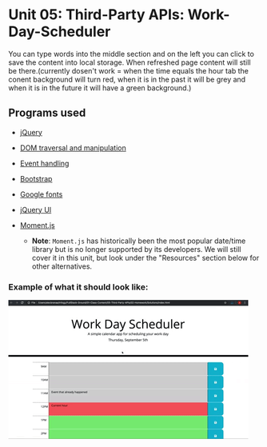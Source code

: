 # Unit 05: Third-Party APIs: Work-Day-Scheduler
You can type words into the middle section and on the left you can click to save the content into local storage. When refreshed page content will still be there.(currently dosen't work = when the time equals the hour tab the conent background will turn red, when it is in the past it will be grey and when it is in the future it will have a green background.)


## Programs used


* [jQuery](https://api.jquery.com/)

* [DOM traversal and manipulation](https://api.jquery.com/category/traversing/)

* [Event handling](https://api.jquery.com/category/events/)

* [Bootstrap](https://getbootstrap.com)

* [Google fonts](https://fonts.google.com)

* [jQuery UI](https://jqueryui.com/demos/)

* [Moment.js](https://momentjs.com/docs/)

  * **Note**: `Moment.js` has historically been the most popular date/time library but is no longer supported by its developers. We will still cover it in this unit, but look under the "Resources" section below for other alternatives.


### Example of what it should look like:
![A user clicks on slots on the color-coded calendar and edits the events.](./Assets/05-third-party-apis-homework-demo.gif)
